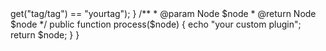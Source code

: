 <?php

namespace Caramel;

/**
 *
 * Class PluginYourName
 * @package Caramel
 *
 * @purpose: handles template extending and block overriding
 * @usage: describe you plugin here
 * @author: you
 * @License: your Licence
 *
 */

class PluginYourName extends Plugin
{

    /** @var int $position */
    protected $position = 666;

    /**
     * @param Node $node
     * @return bool
     */
    private function check($node)
    {
        return ($node->get("tag/tag") == "yourtag");
    }

    /**
     * @param Node $node
     * @return Node $node
     */
    public function process($node)
    {
        echo "your custom plugin";
        return $node;
    }

}